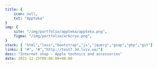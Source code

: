 ```yaml
---
title: {
	icon: null,
	txt: "Appteka"
}
img: {
	site: "/img/portfolio/appteka/appteka.png",
	figma: "/img/portfolio/arkcryo.png",
}
stack: [ "html","less","bootstrap","js","jquery","gsap","php","git"]
links: [ "#", "#","http://test7.3d.lviv.ua/"]
desc: "Internet shop - Apple technics and accessories"
date: 2021-12-25T00:00:00+00:00
---
```

